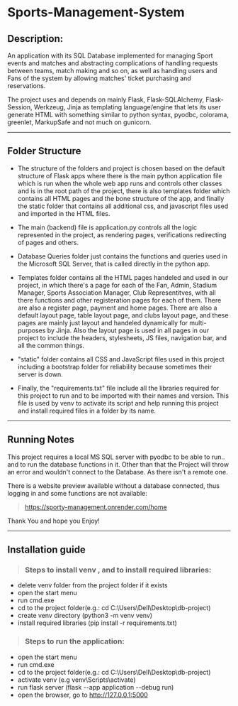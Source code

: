# Sports-Management-System
## Description:

An application with its SQL Database implemented for managing Sport events and matches and abstracting complications of handling requests between teams, match making and so on, as well as handling users and Fans of the system by allowing matches' ticket purchasing and reservations.

The project uses and depends on mainly Flask, Flask-SQLAlchemy, Flask-Session, Werkzeug, Jinja as templating language/engine that lets its user generate HTML with something similar to python syntax, pyodbc, colorama, greenlet, MarkupSafe and not much on gunicorn.

-----------------------
## Folder Structure
- The structure of the folders and project is chosen based on the default structure of Flask apps where there is the main python application file which is run when the whole web app runs and controls other classes and is in the root path of the project, there is also templates folder which contains all HTML pages and the bone structure of the app, and finally the static folder that contains all additional css, and javascript files used and imported in the HTML files.

- The main (backend) file is application.py controls all the logic represented in the project, as rendering pages, verifications redirecting of pages and others.

- Database Queries folder just contains the functions and queries used in the Microsoft SQL Server, that is called directly in the python app.

- Templates folder contains all the HTML pages handeled and used in our project, in which there's a page for each of the Fan, Admin, Stadium Manager, Sports Association Manager, Club Representitves, with all there functions and other registeration pages for each of them. There are also a register page, payment and home pages. There are also a default layout page, table layout page, and clubs layout page, and these pages are mainly just layout and handeled dynamically for multi-purposes by Jinja. Also the layout page is used in all pages in our project to include the headers, stylesheets, JS files, navigation bar, and all the common things.

- "static" folder contains all CSS and JavaScript files used in this project including a bootstrap folder for reliability because sometimes their server is down.

- Finally, the "requirements.txt" file include all the libraries required for this project to run and to be imported with their names and version. This file is used by venv to activate its script and help running this project and install required files in a folder by its name.
--------------------------------
## Running Notes
This project requires a local MS SQL server with pyodbc to be able to run.. and to run the database functions in it. Other than that the Project will throw an error and wouldn't connect to the Database. As there isn't a remote one.

There is a website preview available without a database connected, thus logging in and some functions are not available: 
> https://sporty-management.onrender.com/home


Thank You and hope you Enjoy!

------------------------
## Installation guide

> ### Steps to install venv , and to install required libraries:

- delete venv folder from the project folder if it exists
- open the start menu
- run cmd.exe
- cd to the project folder(e.g.: cd C:\Users\Dell\Desktop\db-project)
- create venv directory (python3 -m venv venv)
- install required libraries (pip install -r requirements.txt)


> ### Steps to run the application:

- open the start menu
- run cmd.exe
- cd to the project folder(e.g.: cd C:\Users\Dell\Desktop\db-project)
- activate venv (e.g venv\Scripts\activate)
- run flask server (flask --app application --debug run)
- open the browser, go to http://127.0.0.1:5000
